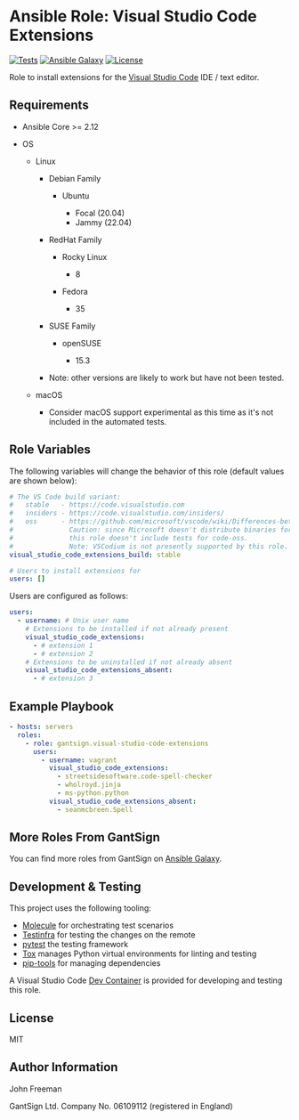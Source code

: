 Ansible Role: Visual Studio Code Extensions
===========================================

[![Tests](https://github.com/gantsign/ansible-role-visual-studio-code-extensions/workflows/Tests/badge.svg)](https://github.com/gantsign/ansible-role-visual-studio-code-extensions/actions?query=workflow%3ATests)
[![Ansible Galaxy](https://img.shields.io/badge/ansible--galaxy-gantsign.visual--studio--code--extensions-blue.svg)](https://galaxy.ansible.com/ui/standalone/roles/gantsign/visual-studio-code-extensions/)
[![License](https://img.shields.io/badge/license-MIT-blue.svg)](https://raw.githubusercontent.com/gantsign/ansible-role-visual-studio-code-extensions/master/LICENSE)

Role to install extensions for the
[Visual Studio Code](https://code.visualstudio.com) IDE / text editor.

Requirements
------------

* Ansible Core >= 2.12

* OS

    * Linux

      * Debian Family

          * Ubuntu

              * Focal (20.04)
              * Jammy (22.04)

      * RedHat Family

          * Rocky Linux

              * 8

          * Fedora

              * 35

      * SUSE Family

          * openSUSE

              * 15.3

      * Note: other versions are likely to work but have not been tested.

    * macOS

        * Consider macOS support experimental as this time as it's not included
          in the automated tests.

Role Variables
--------------

The following variables will change the behavior of this role (default values
are shown below):

```yaml
# The VS Code build variant:
#   stable   - https://code.visualstudio.com
#   insiders - https://code.visualstudio.com/insiders/
#   oss      - https://github.com/microsoft/vscode/wiki/Differences-between-the-repository-and-Visual-Studio-Code
#              Caution: since Microsoft doesn't distribute binaries for code-oss
#              this role doesn't include tests for code-oss.
#              Note: VSCodium is not presently supported by this role.
visual_studio_code_extensions_build: stable

# Users to install extensions for
users: []
```

Users are configured as follows:

```yaml
users:
  - username: # Unix user name
    # Extensions to be installed if not already present
    visual_studio_code_extensions:
      - # extension 1
      - # extension 2
    # Extensions to be uninstalled if not already absent
    visual_studio_code_extensions_absent:
      - # extension 3
```

Example Playbook
----------------

```yaml
- hosts: servers
  roles:
    - role: gantsign.visual-studio-code-extensions
      users:
        - username: vagrant
          visual_studio_code_extensions:
            - streetsidesoftware.code-spell-checker
            - wholroyd.jinja
            - ms-python.python
          visual_studio_code_extensions_absent:
            - seanmcbreen.Spell
```

More Roles From GantSign
------------------------

You can find more roles from GantSign on
[Ansible Galaxy](https://galaxy.ansible.com/ui/standalone/namespaces/2463/).

Development & Testing
---------------------

This project uses the following tooling:
* [Molecule](http://molecule.readthedocs.io/) for orchestrating test scenarios
* [Testinfra](http://testinfra.readthedocs.io/) for testing the changes on the
  remote
* [pytest](http://docs.pytest.org/) the testing framework
* [Tox](https://tox.wiki/en/latest/) manages Python virtual
  environments for linting and testing
* [pip-tools](https://github.com/jazzband/pip-tools) for managing dependencies

A Visual Studio Code
[Dev Container](https://code.visualstudio.com/docs/devcontainers/containers) is
provided for developing and testing this role.

License
-------

MIT

Author Information
------------------

John Freeman

GantSign Ltd.
Company No. 06109112 (registered in England)
